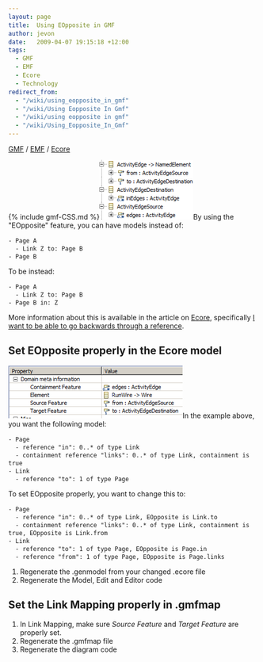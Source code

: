 ```yaml
---
layout: page
title:  Using EOpposite in GMF
author: jevon
date:   2009-04-07 19:15:18 +12:00
tags:
  - GMF
  - EMF
  - Ecore
  - Technology
redirect_from:
  - "/wiki/using_eopposite_in_gmf"
  - "/wiki/Using Eopposite In Gmf"
  - "/wiki/using eopposite in gmf"
  - "/wiki/Using_Eopposite_In_Gmf"
---
```


[GMF](GMF.md) / [EMF](EMF.md) / [Ecore](Ecore.md)

{% include gmf-CSS.md %}<img src="/img/gmf/eopposite-4.png" class="gmf">By using the "EOpposite" feature, you can have models instead of:
```
- Page A
  - Link Z to: Page B
- Page B
```

To be instead:
```
- Page A
  - Link Z to: Page B
- Page B in: Z
```

More information about this is available in the article on [Ecore](Ecore.md), specifically [I want to be able to go backwards through a reference](Ecore.md).

## Set EOpposite properly in the Ecore model

<img src="/img/gmf/eopposite-3.png" class="gmf">In the example above, you want the following model:
```
- Page
  - reference "in": 0..* of type Link
  - containment reference "links": 0..* of type Link, containment is true
- Link
  - reference "to": 1 of type Page
```

To set EOpposite properly, you want to change this to:
```
- Page
  - reference "in": 0..* of type Link, EOpposite is Link.to
  - containment reference "links": 0..* of type Link, containment is true, EOpposite is Link.from
- Link
  - reference "to": 1 of type Page, EOpposite is Page.in
  - reference "from": 1 of type Page, EOpposite is Page.links
```

1. Regenerate the .genmodel from your changed .ecore file
1. Regenerate the Model, Edit and Editor code

## Set the Link Mapping properly in .gmfmap

1. In Link Mapping, make sure _Source Feature_ and _Target Feature_ are properly set.
1. Regenerate the .gmfmap file
1. Regenerate the diagram code
